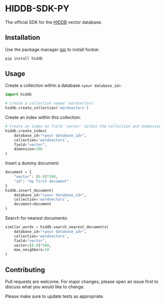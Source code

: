 # HIDDB-SDK-PY

The official SDK for the [HIDDB](https://hiddb.com) vector database.

## Installation

Use the package manager [pip](https://pip.pypa.io/en/stable/) to install foobar.

```bash
pip install hiddb
```

## Usage

Create a collection within a database `<your database_id>`.

```python
import hiddb

# Create a collection named 'wordvectors'
hiddb.create_collection('wordvectors')
```

Create an index within this collection:

```python
# Create an index on field 'vector' within the collection and dimension 300
hiddb.create_index(
    database_id="<your database_id>",
    collection='wordvectors',
    field="vector",
    dimension=300
)
```

Insert a dummy document:

```python
document = {
    "vector": [0.0]*300,
    "id": "my first document"
}
hiddb.insert_document(
    database_id="<your database_id>",
    collection='wordvectors',
    document=document
)
```

Search for nearest documents:

```python
similar_words = hiddb.search_nearest_documents(
    database_id="<your database_id>",
    collection='wordvectors',
    field="vector",
    vector=[0.0]*300,
    max_neighbors=10
)
```

## Contributing

Pull requests are welcome. For major changes, please open an issue first to discuss what you would like to change.

Please make sure to update tests as appropriate.
